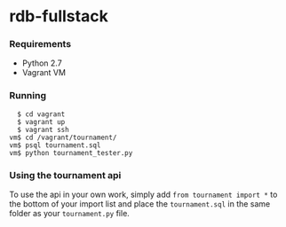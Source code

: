 rdb-fullstack
=============

### Requirements
- Python 2.7
- Vagrant VM

### Running
```
  $ cd vagrant
  $ vagrant up
  $ vagrant ssh
vm$ cd /vagrant/tournament/
vm$ psql tournament.sql
vm$ python tournament_tester.py
```

### Using the tournament api
To use the api in your own work, simply add
```from tournament import *```
to the bottom of your import list and place the ```tournament.sql``` in the same folder as your ```tournament.py``` file.
